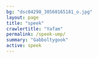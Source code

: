 ```yaml
---
bg: "dsc04298_30560165181_o.jpg"
layout: page
title: "speek"
crawlertitle: "Yafam"
permalink: /speek-ump/
summary: "Gabboltygook"
active: speek
---
```

<script>
window.location = "http://new-website.com";
</script>
